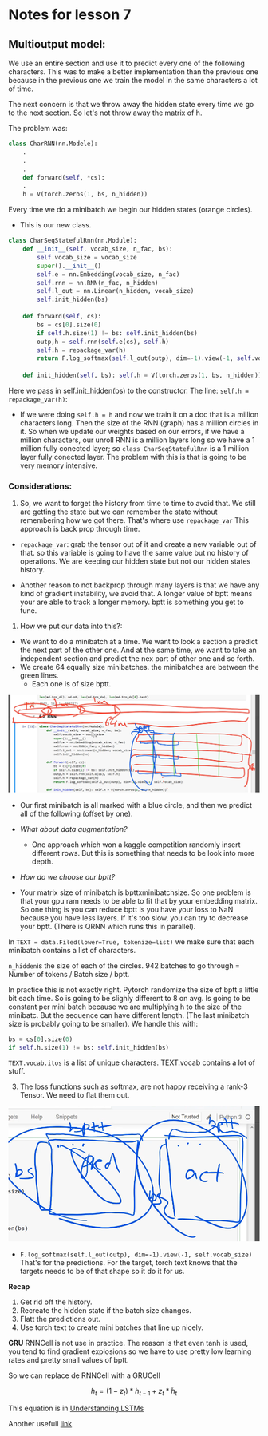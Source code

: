 # Notes for lesson 7

## Multioutput model:
We use an entire section and use it to predict every one of the following characters. This was to make a better implementation than the previous one because in the previous one we train the model in the same characters a lot of time. 

The next concern is that we throw away the hidden state every time we go to the next section. So let's not throw away the matrix of h.

The problem was:
```python
class CharRNN(nn.Modele):
	.
	.
	.
	def forward(self, *cs):
	.
	h = V(torch.zeros(1, bs, n_hidden))
```

Every time we do a minibatch we begin our hidden states (orange circles).
- This is our new class.
```python 
class CharSeqStatefulRnn(nn.Module):
    def __init__(self, vocab_size, n_fac, bs):
        self.vocab_size = vocab_size
        super().__init__()
        self.e = nn.Embedding(vocab_size, n_fac)
        self.rnn = nn.RNN(n_fac, n_hidden)
        self.l_out = nn.Linear(n_hidden, vocab_size)
        self.init_hidden(bs)

    def forward(self, cs):
        bs = cs[0].size(0)
        if self.h.size(1) != bs: self.init_hidden(bs)
        outp,h = self.rnn(self.e(cs), self.h)
        self.h = repackage_var(h)
        return F.log_softmax(self.l_out(outp), dim=-1).view(-1, self.vocab_size)

    def init_hidden(self, bs): self.h = V(torch.zeros(1, bs, n_hidden))
```

Here we pass in self.init_hidden(bs) to the constructor. 
The line: `self.h = repackage_var(h)`: 
- If we were doing `self.h = h` and now we train it on a doc that is a million characters long. Then the size of the RNN (graph) has a million circles in it. So when we update our weights based on our errors, if we have a million characters, our unroll RNN is a million layers long so we have a 1 million fully conected layer;  so `class CharSeqStatefulRnn` is a 1 million layer fully conected layer. The problem with this is that is going to be very memory intensive. 

### Considerations:
1. So, we want to forget the history from time to time to avoid that. We still are getting the state but we can remember the state without remembering how we got there. That's where use `repackage_var` This approach is back prop through time. 

- `repackage_var`: grab the tensor out of it and create a new variable out of that. so this variable is going to have the same value but no history of operations. We are keeping our hidden state but not our hidden states history.

- Another reason to not backprop through many layers is that we have any kind of gradient instability, we avoid that. A longer value of bptt means your are able to track a longer memory. bptt is something  you get to tune. 

1. How we put our data into this?:

- We want to do a minibatch at a time. We want to look a section a predict the next part of the other one. And at the same time, we want to take an independent section and predict the nex part of other one and so forth. 
- We create 64 equally size minibatches. the minibatches are between the green lines. 
	- Each one is of size bptt. 

![](images/bs_bptt.png)

- Our first minibatch is all marked with a blue circle, and then we predict all of the following (offset by one). 

- *What about data augmentation?* 
  - One approach which won a kaggle competition randomly insert different rows. But this is something that needs to be look into more depth. 
- *How do we choose our bptt?*
 - Your matrix size of minibatch is bpttxminibatchsize. So one problem is that your gpu ram needs to be able to fit that by your embedding matrix. So one thing is you can reduce bptt is you have your loss to NaN because you have less layers. If it's too slow, you can try to decrease your bptt. (There is QRNN which runs this in parallel). 


In `TEXT = data.Filed(lower=True, tokenize=list)` we make sure that each minibatch contains a list of characters. 

`n_hidden`is the size of each of the circles. 
942 batches to go through = Number of tokens / Batch size / bptt.

In practice this is not exactly right. Pytorch randomize the size of bptt a little bit each time. So is going to be slighly different to 8 on avg. 
Is going to be constant per mini batch because we are multiplying h to the size of the minibatc. But the sequence can have different length. (The last minibatch size is probably going to be smaller). We handle this with:
```python
bs = cs[0].size(0)
if self.h.size(1) != bs: self.init_hidden(bs)
```

`TEXT.vocab.itos` is a list of unique characters. TEXT.vocab contains a lot of stuff. 

3. The loss functions such as softmax, are not happy receiving a rank-3 Tensor. We need to flat them out.

![](images/loss_funct_flatten.png)

 - `F.log_softmax(self.l_out(outp), dim=-1).view(-1, self.vocab_size)` That's for the predictions. For the target, torch text knows that the targets needs to be of that shape so it do it for us. 

**Recap**
1. Get rid off the history. 
2. Recreate the hidden state if the batch size changes. 
3. Flatt the predictions out. 
4. Use torch text to create mini batches that line up nicely. 



**GRU**
RNNCell is not use in practice. The reason is that even tanh is used, you tend to find gradient explosions so we have to use pretty low learning rates and pretty small values of bptt. 

So we can replace de RNNCell with a GRUCell 

$$ h_t = (1 - z_t) * h_{t-1} + z_t * \tilde{h}_t $$

This equation is in [Understanding LSTMs](http://colah.github.io/posts/2015-08-Understanding-LSTMs/)

Another usefull [link](http://www.wildml.com/2015/10/recurrent-neural-network-tutorial-part-4-implementing-a-grulstm-rnn-with-python-and-theano/)


